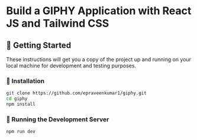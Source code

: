 # Build a GIPHY Application with React JS and Tailwind CSS

## 🚀 Getting Started
These instructions will get you a copy of the project up and running on your local machine for development and testing purposes.

### 🔧 Installation  
```bash
git clone https://github.com/epraveenkumar1/giphy.git
cd giphy
npm install
```

### 🧪 Running the Development Server
```bash
npm run dev
```
